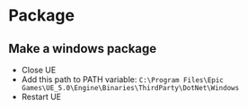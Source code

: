 # Package

## Make a windows package

- Close UE
- Add this path to PATH variable: `C:\Program Files\Epic Games\UE_5.0\Engine\Binaries\ThirdParty\DotNet\Windows`
- Restart UE
